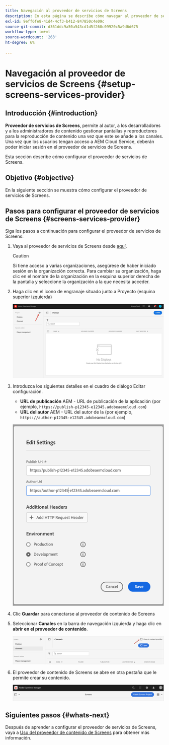 ```yaml
---
title: Navegación al proveedor de servicios de Screens
description: En esta página se describe cómo navegar al proveedor de servicios de Screens.
exl-id: 9eff6fe8-41d4-4cf3-b412-847850c4e09c
source-git-commit: d361ddc9a50a543cd1d5f260c09920c5a9d6d675
workflow-type: tm+mt
source-wordcount: '263'
ht-degree: 6%

---
```


# Navegación al proveedor de servicios de Screens {#setup-screens-services-provider}

## Introducción {#introduction}

**Proveedor de servicios de Screens**, permite al autor, a los desarrolladores y a los administradores de contenido gestionar pantallas y reproductores para la reproducción de contenido una vez que este se añade a los canales. Una vez que los usuarios tengan acceso a AEM Cloud Service, deberán poder iniciar sesión en el proveedor de servicios de Screens.

Esta sección describe cómo configurar el proveedor de servicios de Screens.


## Objetivo {#objective}

En la siguiente sección se muestra cómo configurar el proveedor de servicios de Screens.

## Pasos para configurar el proveedor de servicios de Screens {#screens-services-provider}

Siga los pasos a continuación para configurar el proveedor de servicios de Screens:

1. Vaya al proveedor de servicios de Screens desde [aquí](https://experience.adobe.com/screens).

   >[!CAUTION]
   >Si tiene acceso a varias organizaciones, asegúrese de haber iniciado sesión en la organización correcta. Para cambiar su organización, haga clic en el nombre de la organización en la esquina superior derecha de la pantalla y seleccione la organización a la que necesita acceder.

2. Haga clic en el icono de engranaje situado junto a Proyecto (esquina superior izquierda)

   ![imagen](/help/screens-cloud/assets/configure/configure-screens0.png)

3. Introduzca los siguientes detalles en el cuadro de diálogo Editar configuración.
   * **URL de publicación** AEM - URL de publicación de la aplicación (por ejemplo, `https://publish-p12345-e12345.adobeaemcloud.com`)
   * **URL del autor** AEM - URL del autor de la (por ejemplo, `https://author-p12345-e12345.adobeaemcloud.com`)

   ![imagen](/help/screens-cloud/assets/configure/configure-screens4.png)

4. Clic **Guardar** para conectarse al proveedor de contenido de Screens

5. Seleccionar **Canales** en la barra de navegación izquierda y haga clic en **abrir en el proveedor de contenido**.

   ![imagen](/help/screens-cloud/assets/configure/configure-screens1.png)

6. El proveedor de contenido de Screens se abre en otra pestaña que le permite crear su contenido.

   ![imagen](/help/screens-cloud/assets/configure/configure-screens2.png)

## Siguientes pasos {#whats-next}

Después de aprender a configurar el proveedor de servicios de Screens, vaya a [Uso del proveedor de contenido de Screens](https://experienceleague.adobe.com/docs/experience-manager-cloud-service/content/screens-as-cloud-service/configure-screens-cloud/using-screens-content-provider.html?lang=end#screens-content-provider) para obtener más información.

